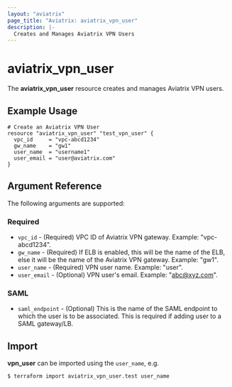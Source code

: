 ```yaml
---
layout: "aviatrix"
page_title: "Aviatrix: aviatrix_vpn_user"
description: |-
  Creates and Manages Aviatrix VPN Users
---
```


# aviatrix_vpn_user

The **aviatrix_vpn_user** resource creates and manages Aviatrix VPN users.

## Example Usage

```hcl
# Create an Aviatrix VPN User
resource "aviatrix_vpn_user" "test_vpn_user" {
  vpc_id     = "vpc-abcd1234"
  gw_name    = "gw1"
  user_name  = "username1"
  user_email = "user@aviatrix.com"
}
```

## Argument Reference

The following arguments are supported:

### Required
* `vpc_id` - (Required) VPC ID of Aviatrix VPN gateway. Example: "vpc-abcd1234".
* `gw_name` - (Required) If ELB is enabled, this will be the name of the ELB, else it will be the name of the Aviatrix VPN gateway. Example: "gw1".
* `user_name` - (Required) VPN user name. Example: "user".
* `user_email` - (Optional) VPN user's email. Example: "abc@xyz.com".

### SAML
* `saml_endpoint` - (Optional) This is the name of the SAML endpoint to which the user is to be associated. This is required if adding user to a SAML gateway/LB.

## Import

**vpn_user** can be imported using the `user_name`, e.g.

```
$ terraform import aviatrix_vpn_user.test user_name
```
